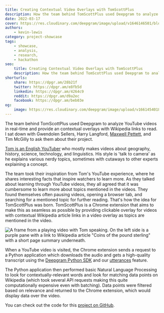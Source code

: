 ```yaml
---
title: Creating Contextual Video Overlays with TomScottPlus
description: How the team behind TomScottPlus used Deepgram to analyze YouTube videos in real-time and provide an overlay with Wikipedia links to read. Read more here.
date: 2022-03-17
cover: https://res.cloudinary.com/deepgram/image/upload/v1646146501/blog/2022/03/contextual-video-overlay-tomscottplus/cover.jpg
authors:
    - kevin-lewis
category: project-showcase
tags:
    - showcase,
    - analysis,
    - research,
    - hackathon
seo:
    title: Creating Contextual Video Overlays with TomScottPlus
    description: How the team behind TomScottPlus used Deepgram to analyze YouTube videos in real-time and provide an overlay with Wikipedia links to read. Read more here.
shorturls:
    share: https://dpgr.am/28b21f
    twitter: https://dpgr.am/e8fb5d
    linkedin: https://dpgr.am/4264c9
    reddit: https://dpgr.am/d9a2ec
    facebook: https://dpgr.am/beb03e
og:
    image: https://res.cloudinary.com/deepgram/image/upload/v1661454018/blog/contextual-video-overlay-tomscottplus/ograph.png
---
```


The team behind TomScottPlus used Deepgram to analyze YouTube videos in real-time and provide an contextual overlays with Wikipedia links to read. I sat down with Gwendolen Sellers, Harry Langford, [Maxwell Pettett](https://github.com/StolenCheese), and Tim McGilly to ask them about their project.

[Tom is an English YouTuber](https://www.youtube.com/TomScottGo) who mostly makes videos about geography, history, science, technology, and linguistics. His style is 'talk to camera' as he explains various nerdy topics, sometimes with cutaways to other experts explaining a concept.

<youtube id="cdPymLgfXSY"></youtube>

The team took their inspiration from Tom's YouTube experience, where he shares interesting facts that inspire watchers to learn more. As they talked about learning through YouTube videos, they all agreed that it was cumbersome to learn more about topics mentioned in the videos. They found themselves often pausing videos, opening a browser tab, and searching for a mentioned topic for further reading. That's how the idea for TomScottPlus was born. TomScottPlus is a Chrome extension that aims to make this as seamless as possible by providing clickable overlay for videos with contextual Wikipedia article links in a video overlay as topics are mentioned in the video.

![A frame from a playing video with Tom speaking. On the left side is a purple pane with a link to Wikipedia article "Coins of the pound sterling" with a short page summary underneath.](https://res.cloudinary.com/deepgram/image/upload/v1646146519/blog/2022/03/contextual-video-overlay-tomscottplus/screenshot.jpg)

When a YouTube video is visited, the Chrome extension sends a request to a Python application which downloads the audio and gets a high-quality transcript using the [Deepgram Python SDK](https://developers.deepgram.com/sdks-tools/) and our [utterances](https://developers.deepgram.com/documentation/features/utterances/) feature.

The Python application then performed basic Natural Language Processing to look for contextually-relevant words and look for matching data points on Wikipedia (which took several API requests making this quite computationally expensive even with batching). Data points were filtered based on relevance and returned to the Chrome extension, which would display data over the video.

You can check out the code for this [project on GitHub](https://github.com/StolenCheese/hackathon2022).

